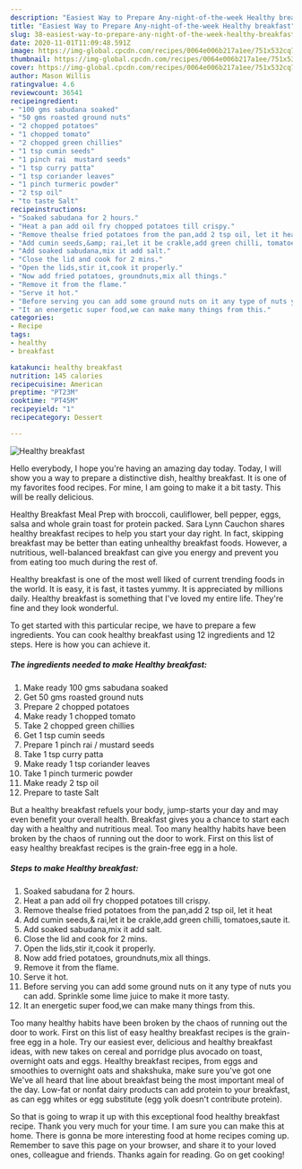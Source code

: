 ```yaml
---
description: "Easiest Way to Prepare Any-night-of-the-week Healthy breakfast"
title: "Easiest Way to Prepare Any-night-of-the-week Healthy breakfast"
slug: 38-easiest-way-to-prepare-any-night-of-the-week-healthy-breakfast
date: 2020-11-01T11:09:48.591Z
image: https://img-global.cpcdn.com/recipes/0064e006b217a1ee/751x532cq70/healthy-breakfast-recipe-main-photo.jpg
thumbnail: https://img-global.cpcdn.com/recipes/0064e006b217a1ee/751x532cq70/healthy-breakfast-recipe-main-photo.jpg
cover: https://img-global.cpcdn.com/recipes/0064e006b217a1ee/751x532cq70/healthy-breakfast-recipe-main-photo.jpg
author: Mason Willis
ratingvalue: 4.6
reviewcount: 36541
recipeingredient:
- "100 gms sabudana soaked"
- "50 gms roasted ground nuts"
- "2 chopped potatoes"
- "1 chopped tomato"
- "2 chopped green chillies"
- "1 tsp cumin seeds"
- "1 pinch rai  mustard seeds"
- "1 tsp curry patta"
- "1 tsp coriander leaves"
- "1 pinch turmeric powder"
- "2 tsp oil"
- "to taste Salt"
recipeinstructions:
- "Soaked sabudana for 2 hours."
- "Heat a pan add oil fry chopped potatoes till crispy."
- "Remove thealse fried potatoes from the pan,add 2 tsp oil, let it heat"
- "Add cumin seeds,&amp; rai,let it be crakle,add green chilli, tomatoes,saute it."
- "Add soaked sabudana,mix it add salt."
- "Close the lid and cook for 2 mins."
- "Open the lids,stir it,cook it properly."
- "Now add fried potatoes, groundnuts,mix all things."
- "Remove it from the flame."
- "Serve it hot."
- "Before serving you can add some ground nuts on it any type of nuts you can add. Sprinkle some lime juice to make it more tasty."
- "It an energetic super food,we can make many things from this."
categories:
- Recipe
tags:
- healthy
- breakfast

katakunci: healthy breakfast 
nutrition: 145 calories
recipecuisine: American
preptime: "PT23M"
cooktime: "PT45M"
recipeyield: "1"
recipecategory: Dessert

---
```



![Healthy breakfast](https://img-global.cpcdn.com/recipes/0064e006b217a1ee/751x532cq70/healthy-breakfast-recipe-main-photo.jpg)

Hello everybody, I hope you're having an amazing day today. Today, I will show you a way to prepare a distinctive dish, healthy breakfast. It is one of my favorites food recipes. For mine, I am going to make it a bit tasty. This will be really delicious.

Healthy Breakfast Meal Prep with broccoli, cauliflower, bell pepper, eggs, salsa and whole grain toast for protein packed. Sara Lynn Cauchon shares healthy breakfast recipes to help you start your day right. In fact, skipping breakfast may be better than eating unhealthy breakfast foods. However, a nutritious, well-balanced breakfast can give you energy and prevent you from eating too much during the rest of.

Healthy breakfast is one of the most well liked of current trending foods in the world. It is easy, it is fast, it tastes yummy. It is appreciated by millions daily. Healthy breakfast is something that I've loved my entire life. They're fine and they look wonderful.


To get started with this particular recipe, we have to prepare a few ingredients. You can cook healthy breakfast using 12 ingredients and 12 steps. Here is how you can achieve it.

<!--inarticleads1-->

##### The ingredients needed to make Healthy breakfast:

1. Make ready 100 gms sabudana soaked
1. Get 50 gms roasted ground nuts
1. Prepare 2 chopped potatoes
1. Make ready 1 chopped tomato
1. Take 2 chopped green chillies
1. Get 1 tsp cumin seeds
1. Prepare 1 pinch rai / mustard seeds
1. Take 1 tsp curry patta
1. Make ready 1 tsp coriander leaves
1. Take 1 pinch turmeric powder
1. Make ready 2 tsp oil
1. Prepare to taste Salt


But a healthy breakfast refuels your body, jump-starts your day and may even benefit your overall health. Breakfast gives you a chance to start each day with a healthy and nutritious meal. Too many healthy habits have been broken by the chaos of running out the door to work. First on this list of easy healthy breakfast recipes is the grain-free egg in a hole. 

<!--inarticleads2-->

##### Steps to make Healthy breakfast:

1. Soaked sabudana for 2 hours.
1. Heat a pan add oil fry chopped potatoes till crispy.
1. Remove thealse fried potatoes from the pan,add 2 tsp oil, let it heat
1. Add cumin seeds,&amp; rai,let it be crakle,add green chilli, tomatoes,saute it.
1. Add soaked sabudana,mix it add salt.
1. Close the lid and cook for 2 mins.
1. Open the lids,stir it,cook it properly.
1. Now add fried potatoes, groundnuts,mix all things.
1. Remove it from the flame.
1. Serve it hot.
1. Before serving you can add some ground nuts on it any type of nuts you can add. Sprinkle some lime juice to make it more tasty.
1. It an energetic super food,we can make many things from this.


Too many healthy habits have been broken by the chaos of running out the door to work. First on this list of easy healthy breakfast recipes is the grain-free egg in a hole. Try our easiest ever, delicious and healthy breakfast ideas, with new takes on cereal and porridge plus avocado on toast, overnight oats and eggs. Healthy breakfast recipes, from eggs and smoothies to overnight oats and shakshuka, make sure you&#39;ve got one We&#39;ve all heard that line about breakfast being the most important meal of the day. Low-fat or nonfat dairy products can add protein to your breakfast, as can egg whites or egg substitute (egg yolk doesn&#39;t contribute protein). 

So that is going to wrap it up with this exceptional food healthy breakfast recipe. Thank you very much for your time. I am sure you can make this at home. There is gonna be more interesting food at home recipes coming up. Remember to save this page on your browser, and share it to your loved ones, colleague and friends. Thanks again for reading. Go on get cooking!
